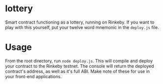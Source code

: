 # lottery
Smart contract functioning as a lottery, running on Rinkeby. If you want to play with this yourself, put your twelve
word mnemonic in the `deploy.js` file.

# Usage
From the root directory, run `node deploy.js`. This will compile and deploy your contract to the Rinkeby testnet. The
console will return the deployed contract's address, as well as it's full ABI. Make note of these for use in your 
front-end applications.
